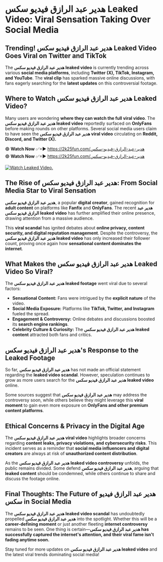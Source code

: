 # هدير عبد الرازق فيديو سكس Leaked Video: Viral Sensation Taking Over Social Media

## **Trending! هدير عبد الرازق فيديو سكس Leaked Video Goes Viral on Twitter and TikTok**
The **هدير عبد الرازق فيديو سكس leaked video** is currently trending across various **social media platforms**, including **Twitter (X), TikTok, Instagram, and YouTube**. The **viral clip** has sparked massive online discussions, with fans eagerly searching for the **latest updates** on this controversial footage.

## **Where to Watch هدير عبد الرازق فيديو سكس Leaked Video?**
Many users are wondering **where they can watch the full viral video**. The **هدير عبد الرازق فيديو سكس leaked video** reportedly surfaced on **OnlyFans** before making rounds on other platforms. Several social media users claim to have seen the **هدير عبد الرازق فيديو سكس viral video** circulating on **Reddit, Discord, and Twitter (X).**

🟢 **Watch Now** ✅=► https://2k25fun.com/هدير-عبد-الرازق-فيديو-سكس  
🟢 **Watch Now** ✅=► https://2k25fun.com/هدير-عبد-الرازق-فيديو-سكس  

[![Watch Leaked Video.](https://miro.medium.com/v2/resize:fit:828/format:webp/1*cilzJN44JGOrTw9NJCrNHA.gif "Watch Leaked Video")](https://2k25fun.com/هدير-عبد-الرازق-فيديو-سكس)

## **The Rise of هدير عبد الرازق فيديو سكس: From Social Media Star to Viral Sensation**
**هدير عبد الرازق فيديو سكس**, a popular **digital creator**, gained recognition for **adult content** on platforms like **Fanfix** and **OnlyFans**. The recent **هدير عبد الرازق فيديو سكس leaked video** has further amplified their online presence, drawing attention from a massive audience.

This **viral scandal** has ignited debates about **online privacy, content security, and digital reputation management**. Despite the controversy, the **هدير عبد الرازق فيديو سكس leaked video** has only increased their follower count, proving once again how **sensational content dominates the internet**.

## **What Makes the هدير عبد الرازق فيديو سكس Leaked Video So Viral?**
The **هدير عبد الرازق فيديو سكس leaked footage** went viral due to several factors:
- **Sensational Content:** Fans were intrigued by the **explicit nature** of the video.
- **Social Media Exposure:** Platforms like **TikTok, Twitter, and Instagram** fueled the spread.
- **Engagement & Controversy:** Online debates and discussions boosted its **search engine rankings**.
- **Celebrity Culture & Curiosity:** The **هدير عبد الرازق فيديو سكس leaked content** attracted both fans and critics.

## **هدير عبد الرازق فيديو سكس's Response to the Leaked Footage**
So far, **هدير عبد الرازق فيديو سكس** has not made an official statement regarding the **leaked video scandal**. However, speculation continues to grow as more users search for the **هدير عبد الرازق فيديو سكس leaked video** online.

Some sources suggest that **هدير عبد الرازق فيديو سكس** may address the controversy soon, while others believe they might leverage this **viral moment** to gain even more exposure on **OnlyFans and other premium content platforms**.

## **Ethical Concerns & Privacy in the Digital Age**
The **هدير عبد الرازق فيديو سكس viral video** highlights broader concerns regarding **content leaks, privacy violations, and cybersecurity risks**. This incident serves as a reminder that **social media influencers and digital creators** are always at risk of **unauthorized content distribution**.

As the **هدير عبد الرازق فيديو سكس leaked video controversy** unfolds, the public remains divided. Some defend **هدير عبد الرازق فيديو سكس**, arguing that **leaked content** should be condemned, while others continue to share and discuss the footage online.

## **Final Thoughts: The Future of هدير عبد الرازق فيديو سكس in Social Media**
The **هدير عبد الرازق فيديو سكس leaked video scandal** has undoubtedly propelled **هدير عبد الرازق فيديو سكس** into the spotlight. Whether this will be a **career-defining moment** or just another fleeting **internet controversy** remains to be seen. One thing is certain—**هدير عبد الرازق فيديو سكس has successfully captured the internet's attention, and their viral fame isn't fading anytime soon.**

Stay tuned for more updates on **هدير عبد الرازق فيديو سكس leaked video** and the latest viral trends dominating social media!